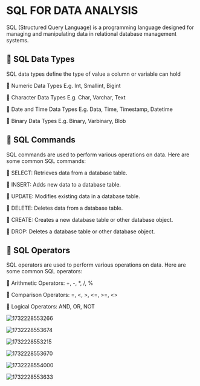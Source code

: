 # SQL FOR DATA ANALYSIS

SQL (Structured Query Language) is a programming language designed for managing and manipulating data in relational database management systems.
 
## 🔶 SQL Data Types

SQL data types define the type of value a column or variable can hold 

🔸 Numeric Data Types E.g. Int, Smallint, Bigint

🔸 Character Data Types E.g. Char, Varchar, Text

🔸 Date and Time Data Types E.g. Data, Time, Timestamp, Datetime

🔸 Binary Data Types E.g. Binary, Varbinary, Blob
 
## 🔷 SQL Commands

SQL commands are used to perform various operations on data. 
Here are some common SQL commands:
 
🔹 SELECT: Retrieves data from a database table.

🔹 INSERT: Adds new data to a database table.

🔹 UPDATE: Modifies existing data in a database table.

🔹 DELETE: Deletes data from a database table.

🔹 CREATE: Creates a new database table or other database object.

🔹 DROP: Deletes a database table or other database object.
 
## 🔶 SQL Operators

SQL operators are used to perform various operations on data. Here are some common SQL operators:
 
🔸 Arithmetic Operators: +, -, *, /, %

🔸 Comparison Operators: =, <, >, <=, >=, <>

🔸 Logical Operators: AND, OR, NOT


![1732228553266](https://github.com/user-attachments/assets/2b7b0302-c290-4d4c-ad88-5c8667502634)


![1732228553674](https://github.com/user-attachments/assets/11c3a7dc-d515-441e-95e6-50cc257e2984)


![1732228553215](https://github.com/user-attachments/assets/b94bdec7-9b9a-4c8c-8636-383180e249da)


![1732228553670](https://github.com/user-attachments/assets/f1af333c-6416-48ce-a2f8-9c668491548f)


![1732228554000](https://github.com/user-attachments/assets/4072bf3f-d4f5-44a8-9e3e-c30675aba5ff)


![1732228553633](https://github.com/user-attachments/assets/b02d8657-6533-4263-a757-510d954d1503)







